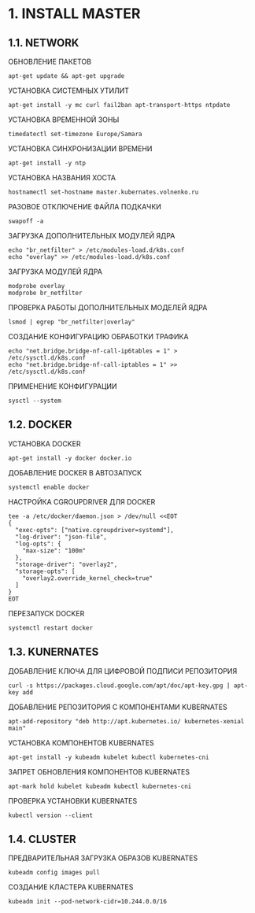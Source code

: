 # 1. INSTALL MASTER

## 1.1. NETWORK

ОБНОВЛЕНИЕ ПАКЕТОВ

```
apt-get update && apt-get upgrade
```

УСТАНОВКА СИСТЕМНЫХ УТИЛИТ

```
apt-get install -y mc curl fail2ban apt-transport-https ntpdate
```

УСТАНОВКА ВРЕМЕННОЙ ЗОНЫ

```
timedatectl set-timezone Europe/Samara
```

УСТАНОВКА СИНХРОНИЗАЦИИ ВРЕМЕНИ

```
apt-get install -y ntp
```

УСТАНОВКА НАЗВАНИЯ ХОСТА

```
hostnamectl set-hostname master.kubernates.volnenko.ru
```

РАЗОВОЕ ОТКЛЮЧЕНИЕ ФАЙЛА ПОДКАЧКИ
```
swapoff -a
```

ЗАГРУЗКА ДОПОЛНИТЕЛЬНЫХ МОДУЛЕЙ ЯДРА

```
echo "br_netfilter" > /etc/modules-load.d/k8s.conf
echo "overlay" >> /etc/modules-load.d/k8s.conf
```

ЗАГРУЗКА МОДУЛЕЙ ЯДРА 
```
modprobe overlay
modprobe br_netfilter
```

ПРОВЕРКА РАБОТЫ ДОПОЛНИТЕЛЬНЫХ МОДЕЛЕЙ ЯДРА
```
lsmod | egrep "br_netfilter|overlay"
```

СОЗДАНИЕ КОНФИГУРАЦИЮ ОБРАБОТКИ ТРАФИКА

```
echo "net.bridge.bridge-nf-call-ip6tables = 1" > /etc/sysctl.d/k8s.conf 
echo "net.bridge.bridge-nf-call-iptables = 1" >> /etc/sysctl.d/k8s.conf 
```

ПРИМЕНЕНИЕ КОНФИГУРАЦИИ

```
sysctl --system
```

## 1.2. DOCKER

УСТАНОВКА DOCKER

```
apt-get install -y docker docker.io
```

ДОБАВЛЕНИЕ DOCKER В АВТОЗАПУСК

```
systemctl enable docker
```

НАСТРОЙКА CGROUPDRIVER ДЛЯ DOCKER

```
tee -a /etc/docker/daemon.json > /dev/null <<EOT
{
  "exec-opts": ["native.cgroupdriver=systemd"],
  "log-driver": "json-file",
  "log-opts": {
    "max-size": "100m"
  },
  "storage-driver": "overlay2",
  "storage-opts": [
    "overlay2.override_kernel_check=true"
  ]
}
EOT
```

ПЕРЕЗАПУСК DOCKER 

```
systemctl restart docker
```

## 1.3. KUNERNATES

ДОБАВЛЕНИЕ КЛЮЧА ДЛЯ ЦИФРОВОЙ ПОДПИСИ РЕПОЗИТОРИЯ

```
curl -s https://packages.cloud.google.com/apt/doc/apt-key.gpg | apt-key add
```

ДОБАВЛЕНИЕ РЕПОЗИТОРИЯ С КОМПОНЕНТАМИ KUBERNATES

```
apt-add-repository "deb http://apt.kubernetes.io/ kubernetes-xenial main"
```

УСТАНОВКА КОМПОНЕНТОВ KUBERNATES

```
apt-get install -y kubeadm kubelet kubectl kubernetes-cni
```

ЗАПРЕТ ОБНОВЛЕНИЯ КОМПОНЕНТОВ KUBERNATES

```
apt-mark hold kubelet kubeadm kubectl kubernetes-cni
```

ПРОВЕРКА УСТАНОВКИ KUBERNATES

```
kubectl version --client
```

## 1.4. CLUSTER

ПРЕДВАРИТЕЛЬНАЯ ЗАГРУЗКА ОБРАЗОВ KUBERNATES
```
kubeadm config images pull
```

СОЗДАНИЕ КЛАСТЕРА KUBERNATES

```
kubeadm init --pod-network-cidr=10.244.0.0/16
```
